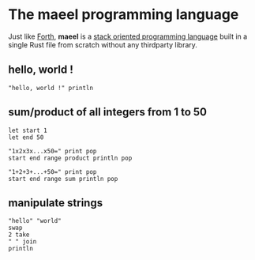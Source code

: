 # The maeel programming language

Just like [Forth](https://en.wikipedia.org/wiki/Forth_(programming_language)), **maeel** is a [stack oriented programming language](https://en.wikipedia.org/wiki/Stack-oriented_programming) built in a single Rust file from scratch without any thirdparty library.

## hello, world !

```
"hello, world !" println
```

## sum/product of all integers from 1 to 50

```
let start 1
let end 50

"1x2x3x...x50=" print pop
start end range product println pop

"1+2+3+...+50=" print pop
start end range sum println pop
```

## manipulate strings

```
"hello" "world"
swap
2 take
" " join
println
```
